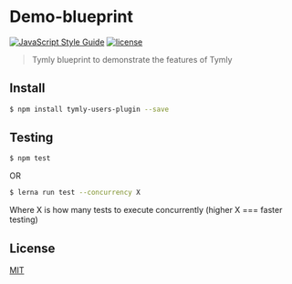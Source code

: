 # Demo-blueprint
[![JavaScript Style Guide](https://img.shields.io/badge/code_style-standard-brightgreen.svg)](https://standardjs.com) [![license](https://img.shields.io/github/license/mashape/apistatus.svg)](https://github.com/wmfs/tymly/blob/master/blueprints/care-quality-commission-blueprint/LICENSE)

> Tymly blueprint to demonstrate the features of Tymly



## <a name="install"></a>Install
```bash
$ npm install tymly-users-plugin --save
```

## <a name="test"></a>Testing
```bash
$ npm test
```
OR
```bash
$ lerna run test --concurrency X
```
Where X is how many tests to execute concurrently (higher X === faster testing)



## <a name="license"></a>License
[MIT](https://github.com/wmfs/tymly/blob/master/LICENSE)
